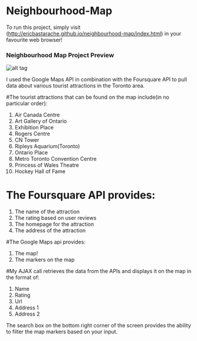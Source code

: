 # Neighbourhood-Map

To run this project, simply visit (http://ericbastarache.github.io/neighbourhood-map/index.html) in your favourite web browser!

### Neighbourhood Map Project Preview
![alt tag](https://raw.github.com/ericbastarache/ericbastarache.github.io/master/img/portfolio/neighbourhood.png)

I used the Google Maps API in combination with the Foursquare API to pull data about various tourist attractions in the Toronto area.

#The tourist attractions that can be found on the map include(in no particular order):

1. Air Canada Centre
2. Art Gallery of Ontario
3. Exhibition Place
4. Rogers Centre
5. CN Tower
6. Ripleys Aquarium(Toronto)
7. Ontario Place
8. Metro Toronto Convention Centre
9. Princess of Wales Theatre
10. Hockey Hall of Fame

# The Foursquare API provides:

1. The name of the attraction
2. The rating based on user reviews
3. The homepage for the attraction
4. The address of the attraction


#The Google Maps api provides:

1. The map!
2. The markers on the map

#My AJAX call retrieves the data from the APIs and displays it on the map in the format of: 

1. Name
2. Rating
3. Url
4. Address 1
5. Address 2

The search box on the bottom right corner of the screen provides the ability to filter the map markers based on your input.


